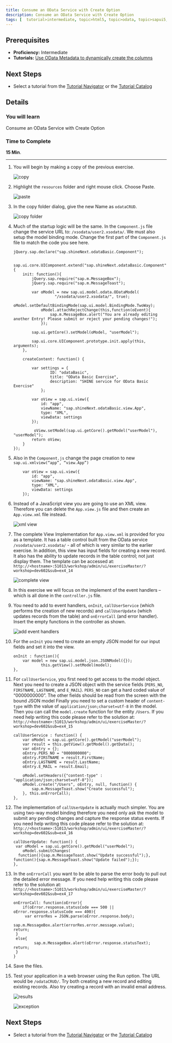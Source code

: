 ```yaml
---
title: Consume an OData Service with Create Option
description: Consume an OData Service with Create Option
tags: [  tutorial>intermediate, topic>html5, topic>odata, topic>sapui5, products>sap-hana, products>sap-hana\,-express-edition ]
---
```

## Prerequisites  
 - **Proficiency:** Intermediate
 - **Tutorials:** [Use OData Metadata to dynamically create the columns](http://www.sap.com/developer/tutorials/xsa-sapui5-metadata.html)

## Next Steps
 - Select a tutorial from the [Tutorial Navigator](http://www.sap.com/developer/tutorial-navigator.html) or the [Tutorial Catalog](http://www.sap.com/developer/tutorials.html)

## Details
### You will learn  
Consume an OData Service with Create Option

### Time to Complete
**15 Min**.

---

1. You will begin by making a copy of the previous exercise.

	![copy](1.png)

2. Highlight the `resources` folder and right mouse click. Choose Paste.

	![paste](2.png)

3. In the copy folder dialog, give the new Name as `odataCRUD`.

	![copy folder](3.png)

4. Much of the startup logic will be the same. In the `Component.js` file change the service URL to: `/xsodata/user2.xsodata/`. We must also setup the model binding mode. Change the first part of the `Component.js` file to match the code you see here.

	```
	jQuery.sap.declare("sap.shineNext.odataBasic.Component");	sap.ui.core.UIComponent.extend("sap.shineNext.odataBasic.Component", {		init: function(){			jQuery.sap.require("sap.m.MessageBox");			jQuery.sap.require("sap.m.MessageToast");							    var oModel = new sap.ui.model.odata.ODataModel(			          "/xsodata/user2.xsodata/", true);		  	    oModel.setDefaultBindingMode(sap.ui.model.BindingMode.TwoWay);		  		oModel.attachRejectChange(this,function(oEvent){		  		    sap.m.MessageBox.alert("You are already editing another Entry! Please submit or reject your pending changes!");				});		  				    sap.ui.getCore().setModel(oModel, "userModel");  		          			sap.ui.core.UIComponent.prototype.init.apply(this, arguments);		},				createContent: function() {				var settings = {					ID: "odataBasic",					title: "OData Basic Exercise",					description: "SHINE service for OData Basic Exercise"				};						var oView = sap.ui.view({				id: "app",				viewName: "sap.shineNext.odataBasic.view.App",				type: "XML",				viewData: settings			});						 oView.setModel(sap.ui.getCore().getModel("userModel"), "userModel");   			return oView;		}	});
	```

5. Also in the `Component.js` change the page creation to new `sap.ui.xmlview(“app”, “view.App”)`

	```
		var oView = sap.ui.view({			id: "app",			viewName: "sap.shineNext.odataBasic.view.App",			type: "XML",			viewData: settings		});
	```
	
6. Instead of a JavaScript view you are going to use an XML view. Therefore you can delete the `App.view.js` file and then create an `App.view.xml` file instead.

	![xml view](6.png)

7. The complete View Implementation for `App.view.xml` is provided for you as a template.  It has a table control built from the OData service  `/xsodata/user2.xsodata/` - all of which is very similar to the earlier exercise. In addition, this view has input fields for creating a new record. It also has the ability to update records in the table control; not just display them. The template can be accessed at: `http://<hostname>:51013/workshop/admin/ui/exerciseMaster/?workshop=dev602&sub=ex4_14`

	![complete view](7.png)

8. In this exercise we will focus on the implement of the event handlers – which is all done in the `controller.js` file.
9. You need to add to event handlers, `onInit`, `callUserService` (which performs the creation of new records) and `callUserUpdate` (which updates records from the table) and `onErrorCall` (and error handler). Insert the empty functions in the controller as shown.

	![add event handlers](9.png)

10. For the `onInit` you need to create an empty JSON model for our input fields and set it into the view.

	```
	onInit : function(){		var model = new sap.ui.model.json.JSONModel({});                this.getView().setModel(model); 	},
	```
	
11. For `callUserService`, you first need to get access to the model object. Next you need to create a JSON object with the service fields (`PERS_NO`, `FIRSTNAME`, `LASTNAME`, and `E_MAIL`). `PERS_NO` can get a hard coded value of “0000000000”.  The other fields should be read from the screen with the bound JSON model Finally you need to set a custom header of `content-type` with the value of `application/json;charset=utf-8` in the model. Then you can call the `model.create` function for the entity `/Users`. If you need help writing this code please refer to the solution at: `http://<hostname>:51013/workshop/admin/ui/exerciseMaster/?workshop=dev602&sub=ex4_15`

	```
	callUserService : function() {		var oModel = sap.ui.getCore().getModel("userModel");		var result = this.getView().getModel().getData();		var oEntry = {};		oEntry.PERS_NO = "0000000000";		oEntry.FIRSTNAME = result.FirstName;		oEntry.LASTNAME = result.LastName;		oEntry.E_MAIL = result.Email;			oModel.setHeaders({"content-type" : "application/json;charset=utf-8"});		oModel.create("/Users", oEntry, null, function() {		    sap.m.MessageToast.show("Create successful");		}, this.onErrorCall);	},
	```
	
12. The implementation of `callUserUpdate` is actually much simpler. You are using two-way model binding therefore you need only ask the model to submit any pending changes and capture the response status events. If you need help writing this code please refer to the solution at: `http://<hostname>:51013/workshop/admin/ui/exerciseMaster/?workshop=dev602&sub=ex4_16`

	```
	callUserUpdate: function() {	 var oModel = sap.ui.getCore().getModel("userModel");		oModel.submitChanges(	  function(){sap.m.MessageToast.show("Update successful");},	function(){sap.m.MessageToast.show("Update failed");});	},
	```

13. In the `onErrorCall` you want to be able to parse the error body to pull out the detailed error message. If you need help writing this code please refer to the solution at: `http://<hostname>:51013/workshop/admin/ui/exerciseMaster/?workshop=dev602&sub=ex4_17`

	```
	onErrorCall: function(oError){	    if(oError.response.statusCode === 500 || oError.response.statusCode === 400){	     var errorRes = JSON.parse(oError.response.body);                        sap.m.MessageBox.alert(errorRes.error.message.value);	return;	 	 }  	 else{	         sap.m.MessageBox.alert(oError.response.statusText); 	return;	 	 }	}
	```
	
14. Save the files.
15. Test your application in a web browser using the Run option. The URL would be `/odataCRUD/`. Try both creating a new record and editing existing records. Also try creating a record with an invalid email address.

	![results](15.png)
	
	![exception](15a.png)



## Next Steps
 - Select a tutorial from the [Tutorial Navigator](http://www.sap.com/developer/tutorial-navigator.html) or the [Tutorial Catalog](http://www.sap.com/developer/tutorials.html)
